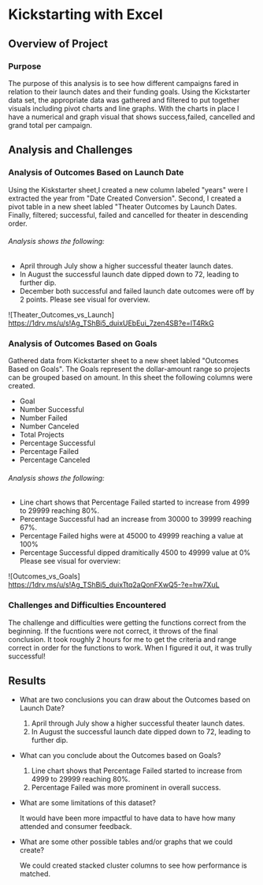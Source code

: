 # Kickstarting with Excel

## Overview of Project
 
### Purpose
The purpose of this analysis is to see how different campaigns fared in relation to their launch dates and their funding goals. Using the Kickstarter data set, the appropriate data was gathered and filtered to put together visuals including pivot charts and line graphs. With the charts in place I have a numerical and graph visual that shows success,failed, cancelled and grand total per campaign. 

## Analysis and Challenges

### Analysis of Outcomes Based on Launch Date
Using the Kiskstarter sheet,I created a new column labeled "years" were I extracted the year from "Date Created Conversion". Second, I created a pivot table in a new sheet labled "Theater Outcomes by Launch Dates. Finally, filtered; successful, failed and cancelled for theater in descending order.

###### Analysis shows the following:
- April through July show a higher successful theater launch dates.
- In August the successful launch date dipped down to 72, leading to further dip.
- December both successful and failed launch date outcomes were off by 2 points.
 Please see visual for overview.
 
 ![Theater_Outcomes_vs_Launch] https://1drv.ms/u/s!Ag_TShBi5_duixUEbEui_7zen4SB?e=lT4RkG

### Analysis of Outcomes Based on Goals
Gathered data from Kickstarter sheet to a new sheet labled "Outcomes Based on Goals". The Goals represent the dollar-amount range so projects can be grouped based on amount.
 In this sheet the following columns were created.
- Goal
- Number Successful
- Number Failed
- Number Canceled
- Total Projects
- Percentage Successful
- Percentage Failed
- Percentage Canceled

###### Analysis shows the following:
- Line chart shows that Percentage Failed started to increase from 4999 to 29999 reaching 80%.
- Percentage Successful had an increase from 30000 to 39999 reaching 67%.
- Percentage Failed highs were at 45000 to 49999 reaching a value at 100%
- Percentage Successful dipped dramitically 4500 to 49999 value at 0%
Please see visual for overview:

![Outcomes_vs_Goals] https://1drv.ms/u/s!Ag_TShBi5_duixTtq2aQonFXwQ5-?e=hw7XuL

### Challenges and Difficulties Encountered
The challenge and difficulties were getting the functions correct from the beginning. If the fucntions were not correct, it throws of the final conclusion. It took roughly 2 hours for me to get the criteria and range correct in order for the functions to work. When I figured it out, it was trully successful! 

## Results

- What are two conclusions you can draw about the Outcomes based on Launch Date?
  1. April through July show a higher successful theater launch dates.
  2. In August the successful launch date dipped down to 72, leading to further dip.

- What can you conclude about the Outcomes based on Goals?
  1. Line chart shows that Percentage Failed started to increase from 4999 to 29999 reaching 80%.
  2. Percentage Failed was more prominent in overall success.

- What are some limitations of this dataset?

  It would have been more impactful to have data to have how many attended and consumer feedback.

- What are some other possible tables and/or graphs that we could create?

  We could created stacked cluster columns to see how performance is matched.
